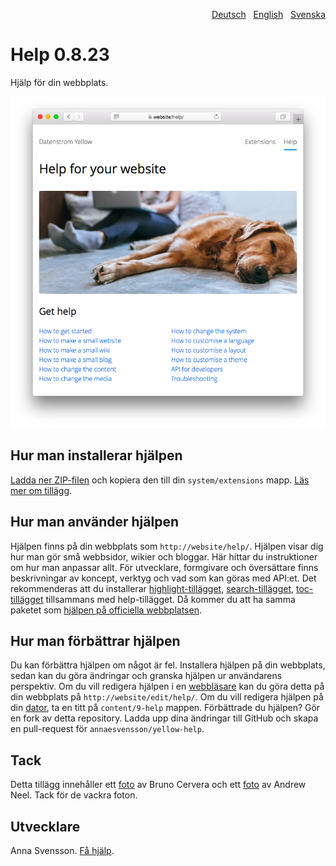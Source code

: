 <p align="right"><a href="README-de.md">Deutsch</a> &nbsp; <a href="README.md">English</a> &nbsp; <a href="README-sv.md">Svenska</a></p>

# Help 0.8.23

Hjälp för din webbplats.

<p align="center"><img src="help-screenshot.png?raw=true" alt="Skärmdump"></p>

## Hur man installerar hjälpen

[Ladda ner ZIP-filen](https://github.com/annaesvensson/yellow-help/archive/main.zip) och kopiera den till din `system/extensions` mapp. [Läs mer om tillägg](https://github.com/annaesvensson/yellow-update/tree/main/README-sv.md).

## Hur man använder hjälpen

Hjälpen finns på din webbplats som `http://website/help/`. Hjälpen visar dig hur man gör små webbsidor, wikier och bloggar. Här hittar du instruktioner om hur man anpassar allt. För utvecklare, formgivare och översättare finns beskrivningar av koncept, verktyg och vad som kan göras med API:et. Det rekommenderas att du installerar [highlight-tillägget](https://github.com/annaesvensson/yellow-highlight/tree/main/README-sv.md), [search-tillägget](https://github.com/annaesvensson/yellow-search/tree/main/README-sv.md), [toc-tillägget](https://github.com/annaesvensson/yellow-toc/tree/main/README-sv.md) tillsammans med help-tillägget. Då kommer du att ha samma paketet som [hjälpen på officiella webbplatsen](https://datenstrom.se/sv/yellow/help/). 

## Hur man förbättrar hjälpen

Du kan förbättra hjälpen om något är fel. Installera hjälpen på din webbplats, sedan kan du göra ändringar och granska hjälpen ur användarens perspektiv. Om du vill redigera hjälpen i en [webbläsare](https://github.com/annaesvensson/yellow-edit/tree/main/README-sv.md) kan du göra detta på din webbplats på `http://website/edit/help/`. Om du vill redigera hjälpen på din [dator](https://github.com/annaesvensson/yellow-core/tree/main/README-sv.md), ta en titt på `content/9-help` mappen. Förbättrade du hjälpen? Gör en fork av detta repository. Ladda upp dina ändringar till GitHub och skapa en pull-request för `annaesvensson/yellow-help`.

## Tack

Detta tillägg innehåller ett [foto](https://unsplash.com/photos/azsk_6IMT3I) av Bruno Cervera och ett [foto](https://unsplash.com/photos/sZYUKEWsDLA) av Andrew Neel. Tack för de vackra foton.

## Utvecklare

Anna Svensson. [Få hjälp](https://datenstrom.se/sv/yellow/help/).
